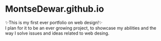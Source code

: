 # MontseDewar.github.io

✨This is my first ever portfolio on web design!✨
<br>
I plan for it to be an ever growing project, to showcase my abilities and the way I solve issues and ideas related to web desing.
